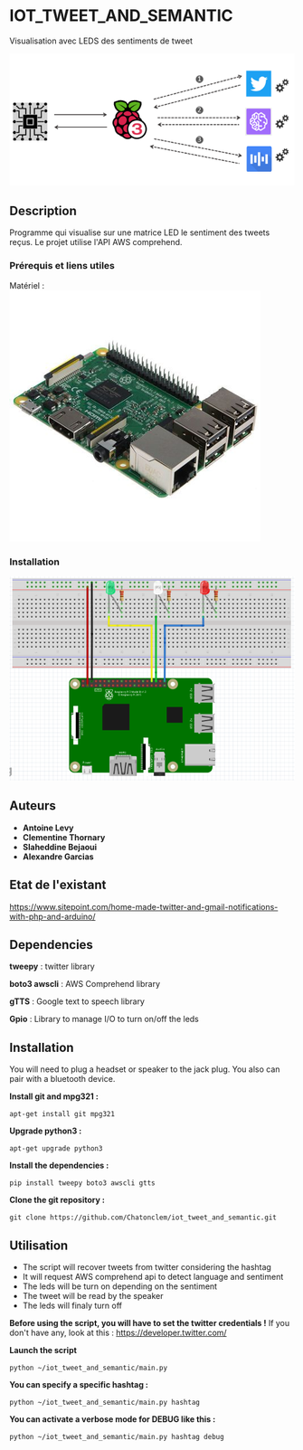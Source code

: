 # IOT_TWEET_AND_SEMANTIC
Visualisation avec LEDS des sentiments de tweet

![Architecture](https://github.com/Chatonclem/iot_tweet_and_semantic/blob/master/assets/schema.PNG)

## Description
Programme qui visualise sur une matrice LED le sentiment des tweets reçus. Le projet utilise l'API AWS comprehend.

### Prérequis et liens utiles

Matériel :
![Rapberry Pi 3](https://github.com/Chatonclem/iot_tweet_and_semantic/blob/master/assets/rpi3.jpg)

### Installation

![Rapberry Pi 3 Setup](https://github.com/Chatonclem/iot_tweet_and_semantic/blob/master/assets/archi.PNG)

## Auteurs

* **Antoine Levy**
* **Clementine Thornary**
* **Slaheddine Bejaoui**
* **Alexandre Garcias**

## Etat de l'existant

https://www.sitepoint.com/home-made-twitter-and-gmail-notifications-with-php-and-arduino/

## Dependencies

**tweepy** : twitter library  

**boto3 awscli** : AWS Comprehend library

**gTTS** : Google text to speech library

**Gpio** : Library to manage I/O to turn on/off the leds

## Installation 

You will need to plug a headset or speaker to the jack plug. You also can pair with a bluetooth device.

**Install git and mpg321 :**

	apt-get install git mpg321

**Upgrade python3 :**

	apt-get upgrade python3

**Install the dependencies :**

	pip install tweepy boto3 awscli gtts

**Clone the git repository :**

	git clone https://github.com/Chatonclem/iot_tweet_and_semantic.git

## Utilisation

* The script will recover tweets from twitter considering the hashtag
* It will request AWS comprehend api to detect language and sentiment
* The leds will be turn on depending on the sentiment
* The tweet will be read by the speaker
* The leds will finaly turn off

**Before using the script, you will have to set the twitter credentials !** If you don't have any, look at this : https://developer.twitter.com/

**Launch the script**

	python ~/iot_tweet_and_semantic/main.py

**You can specify a specific hashtag :**

	python ~/iot_tweet_and_semantic/main.py hashtag

**You can activate a verbose mode for DEBUG like this :**

	python ~/iot_tweet_and_semantic/main.py hashtag debug

